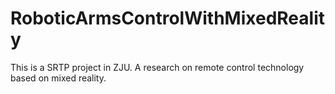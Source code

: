 # RoboticArmsControlWithMixedReality
This is a SRTP project in ZJU. A research on remote control technology based on mixed reality.

